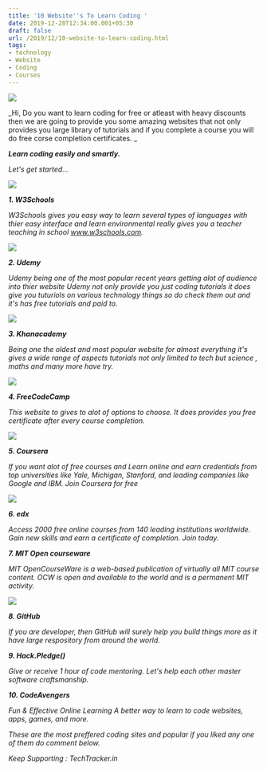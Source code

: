 ```yaml
---
title: '10 Website''s To Learn Coding '
date: 2019-12-28T12:34:00.001+05:30
draft: false
url: /2019/12/10-website-to-learn-coding.html
tags: 
- technology
- Website
- Coding
- Courses
---
```


[![](https://1.bp.blogspot.com/-QRfk_OCOKmQ/XgsNJEHNJlI/AAAAAAAAAbM/gSoPBj-fPvcqoHkp8qjPiBWFdBCbLuxxACLcBGAsYHQ/s320/IMG_20191231_142502_322.jpg)](https://1.bp.blogspot.com/-QRfk_OCOKmQ/XgsNJEHNJlI/AAAAAAAAAbM/gSoPBj-fPvcqoHkp8qjPiBWFdBCbLuxxACLcBGAsYHQ/s1600/IMG_20191231_142502_322.jpg)

  
_Hi, Do you want to learn coding for free or atleast with heavy discounts then we are going to provide you some amazing websites that not only provides you large library of tutorials and if you complete a course you will do free corse completion certificates. _

_**Learn coding easily and smartly.**_

_Let's get started..._

 [![](https://lh3.googleusercontent.com/-N5au3GY8Jog/XgdWyu0WuAI/AAAAAAAAAOM/p0-M2i-fS70mYsOI8GLMXkA_am-wzrSUgCLcBGAsYHQ/s1600/1577539269191426-0.png)](https://lh3.googleusercontent.com/-N5au3GY8Jog/XgdWyu0WuAI/AAAAAAAAAOM/p0-M2i-fS70mYsOI8GLMXkA_am-wzrSUgCLcBGAsYHQ/s1600/1577539269191426-0.png) 

_**1\. W3Schools**_  

_W3Schools gives you easy way to learn several types of languages with thier easy interface and learn environmental really gives you a teacher teaching in school www.w3schools.com._

 [![](https://lh3.googleusercontent.com/-nmHqBOA2PsI/XgdWxC4nf4I/AAAAAAAAAOI/rRFH77DAKBMizab0R_Gnxf34oCydwBHVQCLcBGAsYHQ/s1600/1577539263675320-1.png)](https://lh3.googleusercontent.com/-nmHqBOA2PsI/XgdWxC4nf4I/AAAAAAAAAOI/rRFH77DAKBMizab0R_Gnxf34oCydwBHVQCLcBGAsYHQ/s1600/1577539263675320-1.png) 

_**2\. Udemy**_

_Udemy being one of the most popular recent years getting alot of audience into thier website Udemy not only provide you just coding tutorials it does give you tuturiols on various technology things so do check them out and it's has free tutorials and paid to._

 [![](https://lh3.googleusercontent.com/-HXEKCJLnAIg/XgdWv147RRI/AAAAAAAAAOE/gpHJAYucfyYzIEqoKqPvnueYtHUMSdL-QCLcBGAsYHQ/s1600/1577539258558746-2.png)](https://lh3.googleusercontent.com/-HXEKCJLnAIg/XgdWv147RRI/AAAAAAAAAOE/gpHJAYucfyYzIEqoKqPvnueYtHUMSdL-QCLcBGAsYHQ/s1600/1577539258558746-2.png) 

_**3\. Khanacademy**_

_Being one the oldest and most popular website for almost everything it's gives a wide range of aspects tutorials not only limited to tech but science , maths and many more have try._

 [![](https://lh3.googleusercontent.com/-ggjIF0t54Y4/XgdWutgDR8I/AAAAAAAAAOA/Sx8Ny9SurHEf30JCdRH60pY9UMS1CRxxwCLcBGAsYHQ/s1600/1577539254258809-3.png)](https://lh3.googleusercontent.com/-ggjIF0t54Y4/XgdWutgDR8I/AAAAAAAAAOA/Sx8Ny9SurHEf30JCdRH60pY9UMS1CRxxwCLcBGAsYHQ/s1600/1577539254258809-3.png) 

_**4\. FreeCodeCamp**_

_This website to gives to alot of options to choose. It does provides you free certificate after every course completion._

 [![](https://lh3.googleusercontent.com/-ivtrg5tkv6Y/XgdWtQNK0kI/AAAAAAAAAN8/hHWOy_nrDB8IHPRiKyCkxTlD9PyA_ZQEwCLcBGAsYHQ/s1600/1577539250284604-4.png)](https://lh3.googleusercontent.com/-ivtrg5tkv6Y/XgdWtQNK0kI/AAAAAAAAAN8/hHWOy_nrDB8IHPRiKyCkxTlD9PyA_ZQEwCLcBGAsYHQ/s1600/1577539250284604-4.png) 

_**5\. Coursera**_

_If you want alot of free courses and Learn online and earn credentials from top universities like Yale, Michigan, Stanford, and leading companies like Google and IBM. Join Coursera for free_

 [![](https://lh3.googleusercontent.com/-ZdhfOLNhb6o/XgdWsfGS6XI/AAAAAAAAAN4/_NW8fco_-GQLZAFB0x9qbzT8fT60J3cbQCLcBGAsYHQ/s1600/1577539244203146-5.png)](https://lh3.googleusercontent.com/-ZdhfOLNhb6o/XgdWsfGS6XI/AAAAAAAAAN4/_NW8fco_-GQLZAFB0x9qbzT8fT60J3cbQCLcBGAsYHQ/s1600/1577539244203146-5.png) 

_**6\. edx**_

_Access 2000 free online courses from 140 leading institutions worldwide. Gain new skills and earn a certificate of completion. Join today._

_**7\. MIT Open courseware**_

_MIT OpenCourseWare is a web-based publication of virtually all MIT course content. OCW is open and available to the world and is a permanent MIT activity._

 [![](https://lh3.googleusercontent.com/-F5IyBY0KtII/XgdWq8crf_I/AAAAAAAAAN0/Pd_Of_424dkSWgTFYkahf37r8TjfwPe9ACLcBGAsYHQ/s1600/1577539237610991-6.png)](https://lh3.googleusercontent.com/-F5IyBY0KtII/XgdWq8crf_I/AAAAAAAAAN0/Pd_Of_424dkSWgTFYkahf37r8TjfwPe9ACLcBGAsYHQ/s1600/1577539237610991-6.png) 

_**8\. GitHub**_

_If you are developer, then GitHub will surely help you build things more as it have large respository from around the world._

  

_**9\. Hack.Pledge()**_

_Give or receive 1 hour of code mentoring. Let's help each other master software craftsmanship._

_**10\. CodeAvengers**_

_Fun & Effective Online Learning A better way to learn to code websites, apps, games, and more._

_These are the most preffered coding sites and popular if you liked any one of them do comment below._

_Keep Supporting : TechTracker.in_